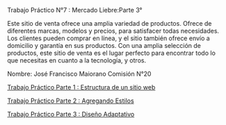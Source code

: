 Trabajo Práctico N°7 : Mercado Liebre:Parte 3° 

Este sitio de venta ofrece una amplia variedad de productos. Ofrece de diferentes marcas, modelos y precios, para satisfacer todas necesidades.  Los clientes pueden comprar en línea, y el sitio también ofrece envío a domicilio y garantía en sus productos. Con una amplia selección de productos, este sitio de venta es el lugar perfecto para encontrar todo lo que necesitas en cuanto a la tecnología, y otros.

Nombre: José Francisco Maiorano
Comisión N°20

[Trabajo Práctico Parte 1 : Estructura de un sitio web](https://github.com/maioranojose/mercadoliebre/tree/structure)

[Trabajo Práctico Parte 2 :
Agregando Estilos](https://github.com/maioranojose/mercadoliebre/tree/styles)

[Trabajo Práctico Parte 3 : Diseño Adaptativo](https://github.com/maioranojose/mercadoliebre/tree/adaptive)
